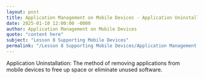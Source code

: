 ```yaml
---
layout: post
title: Application Management on Mobile Devices - Application Uninstallation
date: 2025-01-10 12:00:00 -0000
author: Application Management on Mobile Devices
quote: "content here"
subject: "Lesson 8 Supporting Mobile Devices"
permalink: "/Lesson 8 Supporting Mobile Devices/Application Management on Mobile Devices/Application Management on Mobile Devices - Application Uninstallation"
---
```


Application Uninstallation: The method of removing applications from mobile devices to free up space or eliminate unused software.
